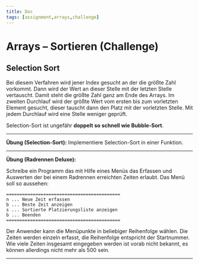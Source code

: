 ```yaml
---
title: Doc
tags: [assignment,arrays,challenge]
---
```


# Arrays – Sortieren (Challenge)



## Selection Sort

Bei diesem Verfahren wird jener Index gesucht an der die größte Zahl vorkommt. Dann wird der Wert an dieser Stelle mit der letzten Stelle vertauscht. Damit steht die größte Zahl ganz am Ende des Arrays.
Im zweiten Durchlauf wird der größte Wert vom ersten bis zum vorletzten Element gesucht, dieser tauscht dann den Platz mit der vorletzten Stelle. Mit jedem Durchlauf wird eine Stelle weniger geprüft. 

Selection-Sort ist ungefähr **doppelt so schnell wie Bubble-Sort**.



---

**Übung (Selection-Sort):**
Implementiere Selection-Sort in einer Funktion.



---


**Übung (Radrennen Deluxe):**

Schreibe ein Programm das mit Hilfe eines Menüs das Erfassen und Auswerten der bei einem Radrennen erreichten Zeiten erlaubt. Das Menü soll so aussehen:

```
===========================================
n ... Neue Zeit erfassen
b ... Beste Zeit anzeigen
s ... Sortierte Platzierungsliste anzeigen
b ... Beenden
===========================================
```

Der Anwender kann die Menüpunkte in beliebiger Reihenfolge wählen. Die Zeiten werden einzeln erfasst, die Reihenfolge entspricht der Startnummer. Wie viele Zeiten insgesamt eingegeben werden ist vorab nicht bekannt, es können allerdings nicht mehr als 500 sein.

---


